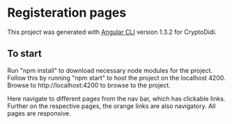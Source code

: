 # Registeration pages

This project was generated with [Angular CLI](https://github.com/angular/angular-cli) version 1.3.2 for CryptoDidi.

## To start

Run "npm install" to download necessary node modules for the project. Follow this by running "npm start" to host the project on the localhost 4200. Browse to http://localhost:4200 to browse to the project. 

Here navigate to different pages from the nav bar, which has clickable links. Further on the respective pages, the orange links are also navigatory. All pages are responsive.

